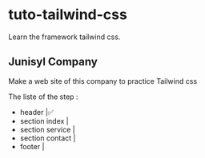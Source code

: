 # tuto-tailwind-css
Learn the framework tailwind css.

## Junisyl Company
Make a web site of this company to practice Tailwind css

The liste of the step :

 - header           |✅
 - section index    |
 - section service  |
 - section contact  |
 - footer           |